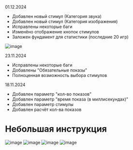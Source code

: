 01.12.2024
- Добавлен новый стимул (Категория звука)
- Добавлен новый стимул (Категория изображения)
- Исправлены некоторые баги
- Изменёно отображение кнопок стимулов
- Заложен фундамент для статистики (последние 20 игр)

![image](https://github.com/user-attachments/assets/b5b717d0-ed87-4627-b17d-65627dd30f3d)


23.11.2024
- Исправлены некоторые баги
- Добавлены "Обязательные показы"
- Полноценная возможность выбора стимулов

18.11.2024
- Добавлен параметр "кол-во показов"
- Добавлен параметр "время показа (в миллисекундах)"
- Добавлен параметр стимулы 
- Добавлен расчёт кол-ва показов

# Небольшая инструкция
![image](https://github.com/user-attachments/assets/0891d3d6-17e0-4307-8b45-0ec5f20e90a8)
![image](https://github.com/user-attachments/assets/99fa6aed-3993-4b5c-8c27-4d370c42e33b)
![image](https://github.com/user-attachments/assets/85fec981-6fc1-4134-bc04-6625e5bbd520)
![image](https://github.com/user-attachments/assets/e6825048-a14f-49c1-99b4-c7849f49039e)







